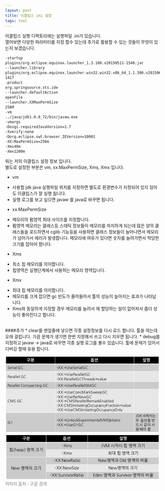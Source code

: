```yaml
---
layout: post
title: 이클립스 ini 설정
tags: tool
---
```



이클립스 실행 디렉토리에는 실행파일 .ini가 있습니다.<br>
열어보면 다양한 파라미터를 지정 할수 있는데 추가로 활용할 수 있는 것들이 무엇이 있는지 보겠습니다.
```
-startup
plugins/org.eclipse.equinox.launcher_1.3.100.v20150511-1540.jar
--launcher.library
plugins/org.eclipse.equinox.launcher.win32.win32.x86_64_1.1.300.v20150602-1417
-product
org.springsource.sts.ide
--launcher.defaultAction
openFile
--launcher.XXMaxPermSize
256M
-vm
../java/jdk1.8.0_72/bin/javaw.exe
-vmargs
-Dosgi.requiredJavaVersion=1.7
-Xverify:none
-Dorg.eclipse.swt.browser.IEVersion=10001
-XX:MaxPermSize=256m
-Xms40m
-Xmx1200m
```
위는 저의 이클립스 설정 정보 입니다.<br>
별도로 설정한 부분은 vm, xx:MaxPermSize, Xms, Xmx 입니다. <br>
* vm 
 - 사용할 jdk java 실행파일 위치를 지정하면 별도로 환경변수가 지정되어 있지 않아도 이클립스가 잘 실행 됩니다. 
 - 실행 로그를 보고 싶으면 javaw 를 java로 바꾸면 됩니다.
* xx:MaxPermSize
 - 메모리의 펌영역 최대 사이즈를 지정합니다.
 - 펌영역 메모리는 클래스등 스태틱 정보들이 메모리를 차지하게 되는데 많은 양의 클래스들을 로드하면서 cglib 기능등을 사용하면 클래스 정보들이 늘어나면서 메모리가 넘어가서 에러가 발생합니다. 메모리에 여유가 있다면 숫자를 늘려가면서 적당한 크기를 잡아야 합니다.
* Xms
 - 최소 힙 메모리를 의미합니다.
 - 힙영역은 실행단계에서 사용하는 메모리 영역입니다.
* Xmx
 - 최대 힙 메모리를 의미합니다.
 - 메모리를 크게 잡으면 gc 빈도가 줄어들어서 툴의 성능이 높아지는 효과가 나타납니다.
 - Xms와 동일하게 지정할 경우 메모리를 늘려서 재 할당하는 일이 없어져서 좀더 성능이 좋아진다고 합니다.
 
<br>
####추가
* clear를 맨앞줄에 넣으면 각종 설정정보를 다시 로드 합니다. 툴을 여는데 오래 걸립니다. 가끔 문제가 생기면 한번 지정해서 쓰고 다시 지우면 됩니다.
* debug를 지정하고 javaw -> java로 바꾸면 각종 실행 로그를 볼수 있습니다. 툴에 문제가 있어서 디버깅 할때 유용 합니다.

<img src = "../images/post/gc01.png" alt="gc01"><br>
<img src = "../images/post/gc02.png" alt="gc02">
<span style="color:gray;">이미지 출처 : 구글 검색</span>

